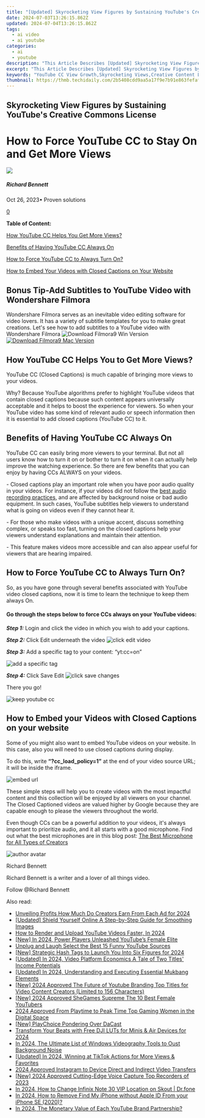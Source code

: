 ```yaml
---
title: "[Updated] Skyrocketing View Figures by Sustaining YouTube's Creative Commons License for 2024"
date: 2024-07-03T13:26:15.862Z
updated: 2024-07-04T13:26:15.862Z
tags:
  - ai video
  - ai youtube
categories:
  - ai
  - youtube
description: "This Article Describes [Updated] Skyrocketing View Figures by Sustaining YouTube's Creative Commons License for 2024"
excerpt: "This Article Describes [Updated] Skyrocketing View Figures by Sustaining YouTube's Creative Commons License for 2024"
keywords: "YouTube CC View Growth,Skyrocketing Views,Creative Content Licensing,Content License Impact,Video Creator Rights,Creative Commons Benefits,License Sustainability Viewer"
thumbnail: https://thmb.techidaily.com/2b5408cdd9aa5a17f9e7b91e863fefaf73cf6e1aca47c82b58449d867a0d4a44.jpg
---
```


## Skyrocketing View Figures by Sustaining YouTube's Creative Commons License

# How to Force YouTube CC to Stay On and Get More Views
![](https://images.wondershare.com/filmora/article-images/richard-bennett.jpg)

##### Richard Bennett

 Oct 26, 2023• Proven solutions

[0](#commentsBoxSeoTemplate)

**Table of Content:**

[How YouTube CC Helps You Get More Views?](#p1)

[Benefits of Having YouTube CC Always On](#p2)

[How to Force YouTube CC to Always Turn On?](#p3)

[How to Embed Your Videos with Closed Captions on Your Website](#p4)

## Bonus Tip-Add Subtitles to YouTube Video with Wondershare Filmora

Wondershare Filmora serves as an inevitable video editing software for video lovers. It has a variety of subtitle templates for you to make great creations. Let's see how to add subtitles to a YouTube video with Wondershare Filmora ![![Download Filmora9 Win Version](https://images.wondershare.com/filmora/guide/download-btn-win.jpg) ](https://tools.techidaily.com/wondershare/filmora/download/) [![Download Filmora9 Mac Version](https://images.wondershare.com/filmora/guide/download-btn-mac.jpg) ](https://tools.techidaily.com/wondershare/filmora/download/)

## **How YouTube CC Helps You to Get More Views?**

YouTube CC (Closed Captions) is much capable of bringing more views to your videos.

Why? Because YouTube algorithms prefer to highlight YouTube videos that contain closed captions because such content appears universally acceptable and it helps to boost the experience for viewers. So when your YouTube video has some kind of relevant audio or speech information then it is essential to add closed captions (YouTube CC) to it.

## **Benefits of Having YouTube CC Always On**

YouTube CC can easily bring more viewers to your terminal. But not all users know how to turn it on or bother to turn it on when it can actually help improve the watching experience. So there are few benefits that you can enjoy by having CCs ALWAYS on your videos.

\- Closed captions play an important role when you have poor audio quality in your videos. For instance, if your videos did not follow the [best audio recording practices](https://tools.techidaily.com/wondershare/filmora/download/), and are affected by background noise or bad audio equipment. In such cases, YouTube subtitles help viewers to understand what is going on videos even if they cannot hear it.

\- For those who make videos with a unique accent, discuss something complex, or speaks too fast, turning on the closed captions help your viewers understand explanations and maintain their attention.

\- This feature makes videos more accessible and can also appear useful for viewers that are hearing impaired.

## **How to Force YouTube CC to Always Turn On?**

So, as you have gone through several benefits associated with YouTube video closed captions, now it is time to learn the technique to keep them always On.

#### **Go through the steps below to force CCs always on your YouTube videos:**

**_Step 1:_** Login and click the video in which you wish to add your captions.

**_Step 2:_** Click Edit underneath the video ![click edit video](https://images.wondershare.com/filmora/article-images/click-edit-video1.png)

**_Step 3:_** Add a specific tag to your content: “yt:cc=on”

![add a specific tag](https://images.wondershare.com/filmora/article-images/add-specific-tag2.png)

**_Step 4:_** Click Save Edit ![click save changes](https://images.wondershare.com/filmora/article-images/click-save-change3.png)

 There you go!

![keep youtube cc](https://images.wondershare.com/filmora/article-images/keep-youtube-cc4.png)

## **How to Embed your Videos with Closed Captions on your website**

Some of you might also want to embed YouTube videos on your website. In this case, also you will need to use closed captions during display.

To do this, write **“?cc\_load\_policy=1”** at the end of your video source URL; it will be inside the iframe.

![embed url](https://images.wondershare.com/filmora/article-images/embed-url.png)

These simple steps will help you to create videos with the most impactful content and this collection will be enjoyed by all viewers on your channel. The Closed Captioned videos are valued higher by Google because they are capable enough to please the viewers throughout the world.

 Even though CCs can be a powerful addition to your videos, it's always important to prioritize audio, and it all starts with a good microphone. Find out what the best microphones are in this blog post: [The Best Microphone for All Types of Creators](https://tools.techidaily.com/wondershare/filmora/download/)

![author avatar](https://images.wondershare.com/filmora/article-images/richard-bennett.jpg)

Richard Bennett

Richard Bennett is a writer and a lover of all things video.

Follow @Richard Bennett


<ins class="adsbygoogle"
     style="display:block"
     data-ad-format="autorelaxed"
     data-ad-client="ca-pub-7571918770474297"
     data-ad-slot="1223367746"></ins>



<ins class="adsbygoogle"
     style="display:block"
     data-ad-client="ca-pub-7571918770474297"
     data-ad-slot="8358498916"
     data-ad-format="auto"
     data-full-width-responsive="true"></ins>

<span class="atpl-alsoreadstyle">Also read:</span>
<div><ul>
<li><a href="https://youtube-blog.techidaily.com/ling-profits-how-much-do-creators-earn-from-each-ad-for-2024/"><u>Unveiling Profits  How Much Do Creators Earn From Each Ad for 2024</u></a></li>
<li><a href="https://youtube-blog.techidaily.com/ed-shield-yourself-online-a-step-by-step-guide-for-smoothing-images/"><u>[Updated] Shield Yourself Online  A Step-by-Step Guide for Smoothing Images</u></a></li>
<li><a href="https://youtube-blog.techidaily.com/o-render-and-upload-youtube-videos-faster-in-2024/"><u>How to Render and Upload YouTube Videos Faster, In 2024</u></a></li>
<li><a href="https://youtube-blog.techidaily.com/n-2024-power-players-unleashed-youtubes-female-elite/"><u>[New] In 2024, Power Players Unleashed  YouTube’s Female Elite</u></a></li>
<li><a href="https://youtube-blog.techidaily.com/g-and-laugh-select-the-best-15-funny-youtube-sources/"><u>Unplug and Laugh  Select the Best 15 Funny YouTube Sources</u></a></li>
<li><a href="https://youtube-blog.techidaily.com/trategic-hash-tags-to-launch-you-into-six-figures-for-2024/"><u>[New] Strategic Hash Tags to Launch You Into Six Figures for 2024</u></a></li>
<li><a href="https://youtube-blog.techidaily.com/ed-in-2024-video-platform-economics-a-tale-of-two-titles-income-potentials/"><u>[Updated] In 2024, Video Platform Economics  A Tale of Two Titles' Income Potentials</u></a></li>
<li><a href="https://youtube-blog.techidaily.com/ed-in-2024-understanding-and-executing-essential-mukbang-elements/"><u>[Updated] In 2024, Understanding and Executing Essential Mukbang Elements</u></a></li>
<li><a href="https://youtube-blog.techidaily.com/024-approved-the-future-of-youtube-branding-top-titles-for-video-content-creators-limited-to-156-characters/"><u>[New] 2024 Approved  The Future of Youtube Branding  Top Titles for Video Content Creators (Limited to 156 Characters)</u></a></li>
<li><a href="https://youtube-blog.techidaily.com/024-approved-shegames-supreme-the-10-best-female-youtubers/"><u>[New] 2024 Approved  SheGames Supreme  The 10 Best Female YouTubers</u></a></li>
<li><a href="https://youtube-stream.techidaily.com/2024-approved-from-playtime-to-peak-time-top-gaming-women-in-the-digital-space/"><u>2024 Approved  From Playtime to Peak Time  Top Gaming Women in the Digital Space</u></a></li>
<li><a href="https://extra-approaches.techidaily.com/new-playchoice-pondering-over-dacast/"><u>[New] PlayChoice  Pondering Over DaCast</u></a></li>
<li><a href="https://some-skills.techidaily.com/transform-your-beats-with-free-dji-luts-for-minis-and-air-devices-for-2024/"><u>Transform Your Beats with Free DJI LUTs for Minis & Air Devices for 2024</u></a></li>
<li><a href="https://audio-shaping.techidaily.com/in-2024-the-ultimate-list-of-windows-videography-tools-to-oust-background-noise/"><u>In 2024, The Ultimate List of Windows Videography Tools to Oust Background Noise</u></a></li>
<li><a href="https://tiktok-clips.techidaily.com/updated-in-2024-winning-at-tiktok-actions-for-more-views-and-favorites/"><u>[Updated] In 2024, Winning at TikTok  Actions for More Views & Favorites</u></a></li>
<li><a href="https://instagram-video-files.techidaily.com/2024-approved-instagram-to-device-direct-and-indirect-video-transfers/"><u>2024 Approved  Instagram to Device  Direct and Indirect Video Transfers</u></a></li>
<li><a href="https://digital-screen-recording.techidaily.com/new-2024-approved-cutting-edge-voice-capture-top-recorders-of-2023/"><u>[New] 2024 Approved  Cutting-Edge Voice Capture  Top Recorders of 2023</u></a></li>
<li><a href="https://fix-guide.techidaily.com/in-2024-how-to-change-infinix-note-30-vip-location-on-skout-drfone-by-drfone-virtual-android/"><u>In 2024, How to Change Infinix Note 30 VIP Location on Skout | Dr.fone</u></a></li>
<li><a href="https://activate-lock.techidaily.com/in-2024-how-to-remove-find-my-iphone-without-apple-id-from-your-iphone-se-2020-by-drfone-ios/"><u>In 2024, How to Remove Find My iPhone without Apple ID From your iPhone SE (2020)?</u></a></li>
<li><a href="https://youtube-stream.techidaily.com/in-2024-the-monetary-value-of-each-youtube-brand-partnership/"><u>In 2024, The Monetary Value of Each YouTube Brand Partnership?</u></a></li>
</ul></div>
